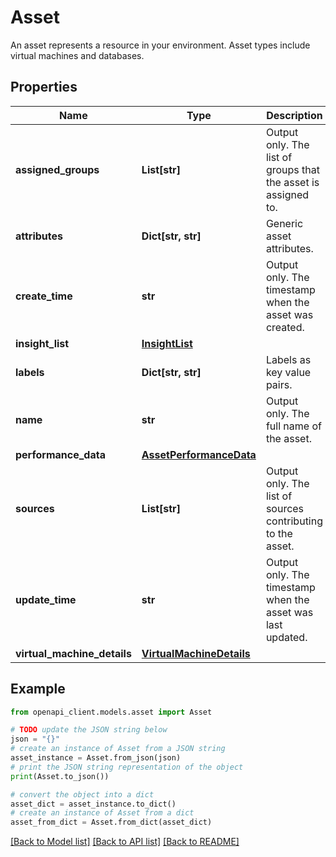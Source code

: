 # Asset

An asset represents a resource in your environment. Asset types include virtual machines and databases.

## Properties

Name | Type | Description | Notes
------------ | ------------- | ------------- | -------------
**assigned_groups** | **List[str]** | Output only. The list of groups that the asset is assigned to. | [optional] [readonly] 
**attributes** | **Dict[str, str]** | Generic asset attributes. | [optional] 
**create_time** | **str** | Output only. The timestamp when the asset was created. | [optional] [readonly] 
**insight_list** | [**InsightList**](InsightList.md) |  | [optional] 
**labels** | **Dict[str, str]** | Labels as key value pairs. | [optional] 
**name** | **str** | Output only. The full name of the asset. | [optional] [readonly] 
**performance_data** | [**AssetPerformanceData**](AssetPerformanceData.md) |  | [optional] 
**sources** | **List[str]** | Output only. The list of sources contributing to the asset. | [optional] [readonly] 
**update_time** | **str** | Output only. The timestamp when the asset was last updated. | [optional] [readonly] 
**virtual_machine_details** | [**VirtualMachineDetails**](VirtualMachineDetails.md) |  | [optional] 

## Example

```python
from openapi_client.models.asset import Asset

# TODO update the JSON string below
json = "{}"
# create an instance of Asset from a JSON string
asset_instance = Asset.from_json(json)
# print the JSON string representation of the object
print(Asset.to_json())

# convert the object into a dict
asset_dict = asset_instance.to_dict()
# create an instance of Asset from a dict
asset_from_dict = Asset.from_dict(asset_dict)
```
[[Back to Model list]](../README.md#documentation-for-models) [[Back to API list]](../README.md#documentation-for-api-endpoints) [[Back to README]](../README.md)


